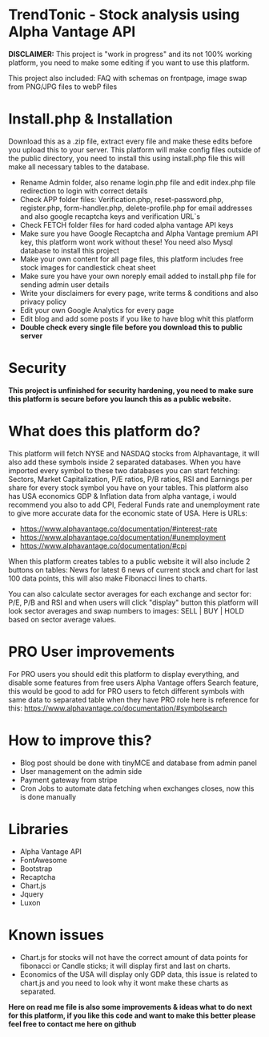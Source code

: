 # TrendTonic - Stock analysis using Alpha Vantage API
**DISCLAIMER:** This project is "work in progress" and its not 100% working platform, you need to make some editing if you want to use this platform. 

This project also included: FAQ with schemas on frontpage, image swap from PNG/JPG files to webP files

# Install.php & Installation

Download this as a .zip file, extract every file and make these edits before you upload this to your server. This platform will make config files outside of the public directory, you need to install this using install.php file this will make all necessary tables to the database.
- Rename Admin folder, also rename login.php file and edit index.php file redirection to login with correct details
- Check APP folder files: Verification.php, reset-password.php, register.php, form-handler.php, delete-profile.php for email addresses and also google recaptcha keys and verification URL`s
- Check FETCH folder files for hard coded alpha vantage API keys
- Make sure you have Google Recaptcha and Alpha Vantage premium API key, this platform wont work without these! You need also Mysql database to install this project
- Make your own content for all page files, this platform includes free stock images for candlestick cheat sheet
- Make sure you have your own noreply email added to install.php file for sending admin user details
- Write your disclaimers for every page, write terms & conditions and also privacy policy
- Edit your own Google Analytics for every page
- Edit blog and add some posts if you like to have blog whit this platform
- **Double check every single file before you download this to public server**

# Security
**This project is unfinished for security hardening, you need to make sure this platform is secure before you launch this as a public website.**

# What does this platform do?
This platform will fetch NYSE and NASDAQ stocks from Alphavantage, it will also add these symbols inside 2 separated databases. When you have imported every symbol to these two databases you can start fetching: Sectors, Market Capitalization, P/E ratios, P/B ratios, RSI and Earnings per share for every stock symbol you have on your tables.
This platform also has USA economics GDP & Inflation data from alpha vantage, i would recommend you also to add CPI, Federal Funds rate and unemployment rate to give more accurate data for the economic state of USA. Here is URLs:
- https://www.alphavantage.co/documentation/#interest-rate
- https://www.alphavantage.co/documentation/#unemployment
- https://www.alphavantage.co/documentation/#cpi

When this platform creates tables to a public website it will also include 2 buttons on tables: News for latest 6 news of current stock and chart for last 100 data points, this will also make Fibonacci lines to charts.

You can also calculate sector averages for each exchange and sector for: P/E, P/B and RSI and when users will click "display" button this platform will look sector averages and swap numbers to images: SELL | BUY | HOLD based on sector average values.

# PRO User improvements
For PRO users you should edit this platform to display everything, and disable some features from free users
Alpha Vantage offers Search feature, this would be good to add for PRO users to fetch different symbols with same data to separated table when they have PRO role here is reference for this: https://www.alphavantage.co/documentation/#symbolsearch

# How to improve this?
- Blog post should be done with tinyMCE and database from admin panel
- User management on the admin side
- Payment gateway from stripe
- Cron Jobs to automate data fetching when exchanges closes, now this is done manually

# Libraries
- Alpha Vantage API
- FontAwesome
- Bootstrap
- Recaptcha
- Chart.js
- Jquery
- Luxon

# Known issues
- Chart.js for stocks will not have the correct amount of data points for fibonacci or Candle sticks; it will display first and last on charts.
- Economics of the USA will display only GDP data, this issue is related to chart.js and you need to look why it wont make these charts as separated.

**Here on read me file is also some improvements & ideas what to do next for this platform, if you like this code and want to make this better please feel free to contact me here on github**
